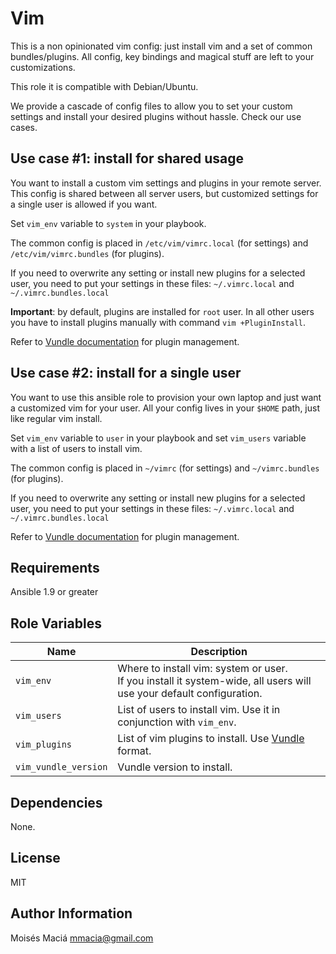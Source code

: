 # Vim

  This is a non opinionated vim config: just install vim and a set of common bundles/plugins. All config, key bindings
  and magical stuff are left to your customizations.
  
  This role it is compatible with Debian/Ubuntu.
  
  We provide a cascade of config files to allow you to set your custom settings and install your desired plugins without
  hassle. Check our use cases.


## Use case #1: install for shared usage
  
  You want to install a custom vim settings and plugins in your remote server. This config is shared between all server
  users, but customized settings for a single user is allowed if you want.

  Set `vim_env` variable to `system` in your playbook.

  The common config is placed in `/etc/vim/vimrc.local` (for settings) and `/etc/vim/vimrc.bundles` (for plugins).

  If you need to overwrite any setting or install new plugins for a selected user, you need to put your settings in 
  these files: `~/.vimrc.local` and `~/.vimrc.bundles.local`

  **Important**: by default, plugins are installed for `root` user. In all other users you have to install plugins
  manually with command `vim +PluginInstall`.

  Refer to [Vundle documentation](https://github.com/VundleVim/Vundle.vim) for plugin management.


## Use case #2: install for a single user

  You want to use this ansible role to provision your own laptop and just want a customized vim for your user. All your
  config lives in your `$HOME` path, just like regular vim install.

  Set `vim_env` variable to `user` in your playbook and set `vim_users` variable with a list of users to install vim.

  The common config is placed in `~/vimrc` (for settings) and `~/vimrc.bundles` (for plugins).

  If you need to overwrite any setting or install new plugins for a selected user, you need to put your settings in 
  these files: `~/.vimrc.local` and `~/.vimrc.bundles.local`

  Refer to [Vundle documentation](https://github.com/VundleVim/Vundle.vim) for plugin management.


## Requirements

  Ansible  1.9 or greater

## Role Variables

  | Name                 | Description |
  | ----                 | ----------- |
  | `vim_env`            | Where to install vim: system or user.<br/> If you install it system-wide, all users will use your default configuration. |
  | `vim_users`          | List of users to install vim. Use it in conjunction with `vim_env`. |
  | `vim_plugins`        | List of vim plugins to install. Use [Vundle](https://github.com/gmarik/Vundle.vim) format. |
  | `vim_vundle_version` | Vundle version to install. |

## Dependencies

  None.

## License

  MIT

## Author Information

  Moisés Maciá <mmacia@gmail.com>
